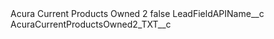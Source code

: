 <?xml version="1.0" encoding="UTF-8"?>
<CustomMetadata xmlns="http://soap.sforce.com/2006/04/metadata" xmlns:xsi="http://www.w3.org/2001/XMLSchema-instance" xmlns:xsd="http://www.w3.org/2001/XMLSchema">
    <label>Acura Current Products Owned 2</label>
    <protected>false</protected>
    <values>
        <field>LeadFieldAPIName__c</field>
        <value xsi:type="xsd:string">AcuraCurrentProductsOwned2_TXT__c</value>
    </values>
</CustomMetadata>

